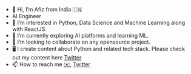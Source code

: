 - 👋 Hi, I’m Afiz from India 🇮🇳
- AI Engineer  
- 👀 I’m interested in Python, Data Science and Machine Learning along with ReactJS.
- 🌱 I’m currently exploring AI platforms and learning ML.
- 💞️ I’m looking to collaborate on any opensource project.
- 🖥  I create content about Python and related tech stack. Please check out my content here [Twitter](https://twitter.com/itsafiz)
- 📫 How to reach me [✉️](@afizing@gmail.com), [Twitter](https://twitter.com/itsafiz)

<!---
afizs/afizs is a ✨ special ✨ repository because its `README.md` (this file) appears on your GitHub profile.
You can click the Preview link to take a look at your changes.
---> 
